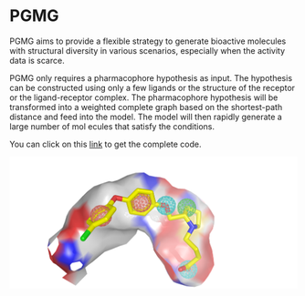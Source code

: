 # PGMG
PGMG aims to provide a flexible strategy to generate bioactive molecules with structural diversity in various scenarios, especially when the activity data is scarce.

PGMG only requires a pharmacophore hypothesis as input. The hypothesis can be constructed using only a few ligands or the structure of the receptor or the ligand-receptor complex. The pharmacophore hypothesis will be transformed into a weighted complete graph based on the shortest-path distance and feed into the model. The model will then rapidly generate a large number of mol
ecules that satisfy the conditions.

You can click on this [link](https://github.com/CSUBioGroup/PGMG/tree/main) to get the complete code.

![PGMG.png](../fig/PGMG.png)